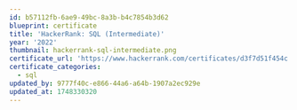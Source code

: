 ```yaml
---
id: b57112fb-6ae9-49bc-8a3b-b4c7854b3d62
blueprint: certificate
title: 'HackerRank: SQL (Intermediate)'
year: '2022'
thumbnail: hackerrank-sql-intermediate.png
certificate_url: 'https://www.hackerrank.com/certificates/d3f7d51f454c'
certificate_categories:
  - sql
updated_by: 9777f40c-e866-44a6-a64b-1907a2ec929e
updated_at: 1748330320
---
```


